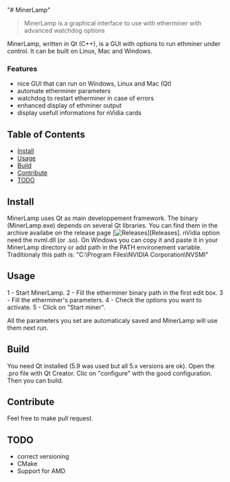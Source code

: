 "# MinerLamp" 

> MinerLamp is a graphical interface to use with etherminer with advanced watchdog options

MinerLamp, written in Qt (C++), is a GUI with options to run ethminer under control. It can be built on Linux, Mac and Windows.

### Features
- nice GUI that can run on Windows, Linux and Mac (Qt)
- automate etherminer parameters
- watchdog to restart etherminer in case of errors
- enhanced display of ethminer output
- display usefull informations for nVidia cards

## Table of Contents

- [Install](#install)
- [Usage](#usage)
- [Build](#build)
- [Contribute](#contribute)
- [TODO](#todo)


## Install

MinerLamp uses Qt as main developpement framework. The binary (MinerLamp.exe) depends on several Qt libraries. You can find them in the archive availabe on the release page [![Releases](https://img.shields.io/github/downloads/atom/atom/total.svg)][Releases].
nVidia option need the nvml.dll (or .so). On Windows you can copy it and paste it in your MinerLamp directory or add path in the PATH environement variable. Traditionaly this path is: "C:\Program Files\NVIDIA Corporation\NVSMI"


## Usage
1 - Start MinerLamp.
2 - Fill the etherminer binary path in the first edit box.
3 - Fill the etherminer's parameters.
4 - Check the options you want to activate.
5 - Click on "Start miner".

All the parameters you set are automaticaly saved and MinerLamp will use them next run.

## Build

You need Qt installed (5.9 was used but all 5.x versions are ok). 
Open the .pro file with Qt Creator. Clic on "configure" with the good configuration. Then you can build.

## Contribute

Feel free to make pull request.

## TODO

- correct versioning
- CMake
- Support for AMD



